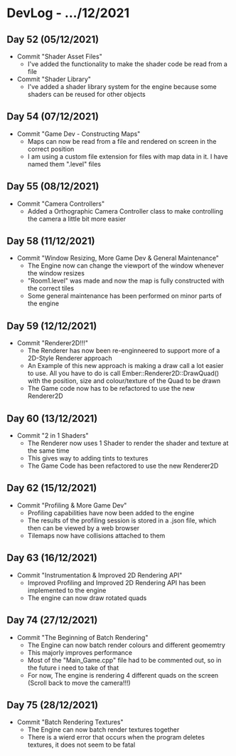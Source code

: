 # DevLog - .../12/2021

## Day 52 (05/12/2021)
- Commit "Shader Asset Files"
    - I've added the functionality to make the shader code be read from a file
- Commit "Shader Library"
    - I've added a shader library system for the engine because some shaders can be reused for other objects
    
## Day 54 (07/12/2021)
- Commit "Game Dev - Constructing Maps"
    - Maps can now be read from a file and rendered on screen in the correct position
    - I am using a custom file extension for files with map data in it. I have named them ".level" files

## Day 55 (08/12/2021)
- Commit "Camera Controllers"
    - Added a Orthographic Camera Controller class to make controlling the camera a little bit more easier

## Day 58 (11/12/2021)
- Commit "Window Resizing, More Game Dev & General Maintenance"
    - The Engine now can change the viewport of the window whenever the window resizes
    - "Room1.level" was made and now the map is fully constructed with the correct tiles
    - Some general maintenance has been performed on minor parts of the engine

## Day 59 (12/12/2021)
- Commit "Renderer2D!!!"
    - The Renderer has now been re-enginneered to support more of a 2D-Style Renderer approach
    - An Example of this new approach is making a draw call a lot easier to use. All you have to do is call Ember::Renderer2D::DrawQuad() with the position, size and colour/texture of the Quad to be drawn
    - The Game code now has to be refactored to use the new Renderer2D

## Day 60 (13/12/2021)
- Commit "2 in 1 Shaders"
    - The Renderer now uses 1 Shader to render the shader and texture at the same time
    - This gives way to adding tints to textures
    - The Game Code has been refactored to use the new Renderer2D

## Day 62 (15/12/2021)
- Commit "Profiling & More Game Dev"
    - Profiling capabilities have now been added to the engine
    - The results of the profiling session is stored in a .json file, which then can be viewed by a web browser
    - Tilemaps now have collisions attached to them

## Day 63 (16/12/2021)
- Commit "Instrumentation & Improved 2D Rendering API"
    - Improved Profiling and Improved 2D Rendering API has been implemented to the engine
    - The engine can now draw rotated quads

## Day 74 (27/12/2021)
- Commit "The Beginning of Batch Rendering"
    - The Engine can now batch render colours and different geomemtry
    - This majorly improves performance
    - Most of the "Main_Game.cpp" file had to be commented out, so in the future i need to take of that
    - For now, The engine is rendering 4 different quads on the screen (Scroll back to move the camera!!!)

## Day 75 (28/12/2021)
- Commit "Batch Rendering Textures"
    - The Engine can now batch render textures together
    - There is a wierd error that occurs when the program deletes textures, it does not seem to be fatal
